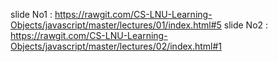 slide No1 : https://rawgit.com/CS-LNU-Learning-Objects/javascript/master/lectures/01/index.html#5
slide No2 : https://rawgit.com/CS-LNU-Learning-Objects/javascript/master/lectures/02/index.html#1
